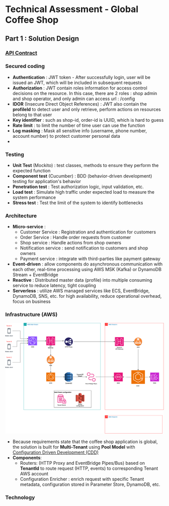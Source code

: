 # Technical Assessment - Global Coffee Shop

## Part 1 : Solution Design

### [API Contract](api_contract.pdf)

### Secured coding
- **Authentication** : JWT token - After successfully login, user will be issued an JWT, which will be 
included in subsequent requests
- **Authorization** : JWT contain roles information for access control decisions on the resource. In this
case, there are 2 roles : shop admin and shop operator, and only admin can access url : /config
- **IDOR** (Insecure Direct Object References) : JWT also contain the **profileId** to detect user 
and only retrieve, perform actions on resources belong to that user
- **Key identifier** : such as shop-id, order-id is UUID, which is hard to guess
- **Rate limit** : to limit the number of time user can use the function
- **Log masking** : Mask all sensitive info (username, phone number, account number) to protect customer
personal data
- 
### Testing
- **Unit Test** (Mockito) : test classes, methods to ensure they perform the expected function
- **Component test** (Cucumber) : BDD (behavior-driven development) testing for application's behavior
- **Penetration test** : Test authorization logic, input validation, etc.
- **Load test** : Simulate high traffic under expected load to measure the system performance
- **Stress test** : Test the limit of the system to identify bottlenecks

### Architecture
- **Micro-service** :
  - Customer Service : Registration and authentication for customers
  - Order Service : Handle order requests from customer
  - Shop service : Handle actions from shop owners
  - Notification service : send notification to customers and shop owners
  - Payment service : integrate with third-parties like payment gateway
- **Event-driven** : allow components do asynchronous communication with each other,
real-time processing using AWS MSK (Kafka) or DynamoDB Stream + EventBridge
- **Reactive** : Distributed master data (profile) into multiple consuming service to reduce latency,
tight coupling
- **Serverless** : utilize AWS managed services like ECS, EventBridge, DynamoDB, SNS, etc. for high availability,
reduce operational overhead, focus on business


### Infrastructure (AWS)

![infra.drawio.svg](infra.drawio.svg)

- Because requirements state that the coffee shop application is global, the solution is built for
**Multi-Tenant** using **Pool Model** with [Configuration Driven Development (CDD)](https://www.agilelonestar.com/knowledge-base/cdd)
- **Components**:
  - Routers: (HTTP Proxy and EventBridge Pipes/Bus) based on **TenantId** to route request (HTTP, events)
  to corresponding Tenant AWS account
  - Configuration Enricher : enrich request with specific Tenant metadata, configuration stored in Parameter Store,
  DynamoDB, etc.

### Technology
